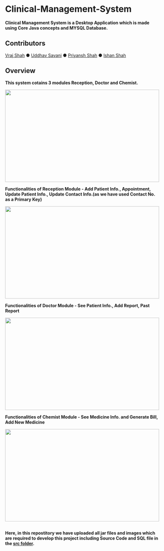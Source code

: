 # Clinical-Management-System

__Clinical Management System is a Desktop Application which is made using Core Java concepts and MYSQL Database.__

## Contributors

[Vraj Shah](https://github.com/vraj0112) ● [Uddhav Savani](https://github.com/uds0128) ● [Priyansh Shah](https://github.com/Priyansh42) ● [Ishan Shah](https://github.com/ishanshah1802)

## Overview

__This system cotains 3 modules Reception, Doctor and Chemist.__

<img src="https://user-images.githubusercontent.com/62846788/109663726-6e3f0e80-7b92-11eb-8aaa-272cdd037538.png" width="500" height="300"/>

__Functionalities of Reception Module - Add Patient Info., Appointment, Update Patient Info., Update Contact Info.(as we have used Contact No. as a Primary Key)__

<img src="https://user-images.githubusercontent.com/62846788/109663558-42bc2400-7b92-11eb-9cc5-d12b668a6102.png" width="500" height="300"/>

__Functionalities of Doctor Module - See Patient Info., Add Report, Past Report__

<img src="https://user-images.githubusercontent.com/62846788/109663609-523b6d00-7b92-11eb-887a-63c9a47ab277.png" width="500" height="300"/>

__Functionalities of Chemist Module - See Medicine Info. and Generate Bill, Add New Medicine__

<img src="https://user-images.githubusercontent.com/62846788/109663633-58314e00-7b92-11eb-9647-19c43b654165.png" width="500" height="300"/>

##

__Here, in this repostitory we have uploaded all jar files and images which are required to develop this project including Source Code and SQL file in the [src folder](https://github.com/vraj0112/Clinical-Management-System/tree/master/src).__
